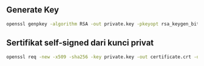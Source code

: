 ## Generate Key
```sh
openssl genpkey -algorithm RSA -out private.key -pkeyopt rsa_keygen_bits:4096
```
## Sertifikat self-signed dari kunci privat 
```sh
openssl req -new -x509 -sha256 -key private.key -out certificate.crt -days 365
```